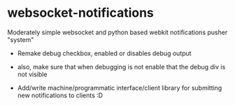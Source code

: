 websocket-notifications
=======================

Moderately simple websocket and python based webkit notifications pusher "system"

* Remake debug checkbox, enabled or disables debug output
* also, make sure that when debugging is not enable that the debug div is not visible

* Add/write machine/programmatic interface/client library for submitting new notifications to clients :D
